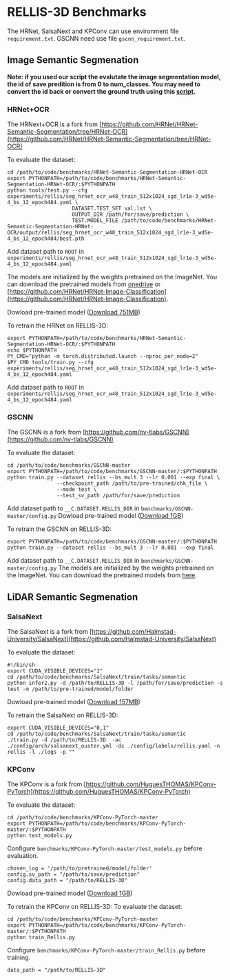 # RELLIS-3D Benchmarks

The HRNet, SalsaNext and KPConv can use environment file ```requirement.txt```. GSCNN need use file ```gscnn_requirement.txt```.

## Image Semantic Segmenation 

**Note: if you used our script the evalutate the image segmentation model, the id of save predition is from 0 to num_classes. You may need to convert the id back or convert the ground truth using this [script](https://github.com/unmannedlab/RELLIS-3D/blob/main/utils/label_convert.py).**


### HRNet+OCR
The HRNext+OCR is a fork from [https://github.com/HRNet/HRNet-Semantic-Segmentation/tree/HRNet-OCR](https://github.com/HRNet/HRNet-Semantic-Segmentation/tree/HRNet-OCR)

To evaluate the dataset:
```
cd /path/to/code/benchmarks/HRNet-Semantic-Segmentation-HRNet-OCR
export PYTHONPATH=/path/to/code/benchmarks/HRNet-Semantic-Segmentation-HRNet-OCR/:$PYTHONPATH
python tools/test.py --cfg experiments/rellis/seg_hrnet_ocr_w48_train_512x1024_sgd_lr1e-3_wd5e-4_bs_12_epoch484.yaml \
                     DATASET.TEST_SET val.lst \
                     OUTPUT_DIR /path/for/save/prediction \
                     TEST.MODEL_FILE /path/to/code/benchmarks/HRNet-Semantic-Segmentation-HRNet-OCR/output/rellis/seg_hrnet_ocr_w48_train_512x1024_sgd_lr1e-3_wd5e-4_bs_12_epoch484/best.pth
```
Add dataset path to ```ROOT``` in ```experiments/rellis/seg_hrnet_ocr_w48_train_512x1024_sgd_lr1e-3_wd5e-4_bs_12_epoch484.yaml``` 

The models are initialized by the weights pretrained on the ImageNet. You can download the pretrained models from [onedrive](https://onedrive.live.com/?authkey=%21AKvqI6pBZlifgJk&cid=F7FD0B7F26543CEB&id=F7FD0B7F26543CEB%21116&parId=F7FD0B7F26543CEB%21105&action=locate) or [https://github.com/HRNet/HRNet-Image-Classification](https://github.com/HRNet/HRNet-Image-Classification).

Dowload pre-trained model ([Download 751MB](https://drive.google.com/file/d/137Lfw6HcDmdEReu_R7Q_I-zmRvvqFys3/view?usp=sharing))

To retrain the HRNet on RELLIS-3D:
```
export PYTHONPATH=/path/to/code/benchmarks/HRNet-Semantic-Segmentation-HRNet-OCR/:$PYTHONPATH
echo $PYTHONPATH
PY_CMD="python -m torch.distributed.launch --nproc_per_node=2"
$PY_CMD tools/train.py --cfg experiments/rellis/seg_hrnet_ocr_w48_train_512x1024_sgd_lr1e-3_wd5e-4_bs_12_epoch484.yaml
```
Add dataset path to ```ROOT``` in ```experiments/rellis/seg_hrnet_ocr_w48_train_512x1024_sgd_lr1e-3_wd5e-4_bs_12_epoch484.yaml```


### GSCNN
The GSCNN is a fork from [https://github.com/nv-tlabs/GSCNN](https://github.com/nv-tlabs/GSCNN)

To evaluate the dataset:
```
cd /path/to/code/benchmarks/GSCNN-master
export PYTHONPATH=/path/to/code/benchmarks/GSCNN-master/:$PYTHONPATH
python train.py --dataset rellis --bs_mult 3 --lr 0.001 --exp final \
                --checkpoint_path /path/to/pre-trained/chk_file \
                --mode test \
                --test_sv_path /path/for/save/prediction
```
Add dataset path to ```__C.DATASET.RELLIS_DIR``` in ```benchmarks/GSCNN-master/config.py``` 
Dowload pre-trained model ([Download 1GB](https://drive.google.com/file/d/1Z8OlstkdzDrY9k-yxMQmVB192ac8j4MD/view?usp=sharing))


To retrain the GSCNN on RELLIS-3D:
```
export PYTHONPATH=/path/to/code/benchmarks/GSCNN-master/:$PYTHONPATH
python train.py --dataset rellis --bs_mult 3 --lr 0.001 --exp final
```
Add dataset path to ```__C.DATASET.RELLIS_DIR``` in ```benchmarks/GSCNN-master/config.py``` 
The models are initialized by the weights pretrained on the ImageNet. You can download the pretrained models from [here](https://drive.google.com/file/d/1OfKQPQXbXGbWAQJj2R82x6qyz6f-1U6t/view).

## LiDAR Semantic Segmenation

### SalsaNext

The SalsaNext is a fork from [https://github.com/Halmstad-University/SalsaNext](https://github.com/Halmstad-University/SalsaNext)

To evaluate the dataset:
```
#!/bin/sh
export CUDA_VISIBLE_DEVICES="1"
cd /path/to/code/benchmarks/SalsaNext/train/tasks/semantic  
python infer2.py -d /path/to/RELLIS-3D -l /path/for/save/prediction -s test -m /path/to/pre-trained/model/folder
```
Dowload pre-trained model ([Download 157MB](https://drive.google.com/file/d/1DxuzlnFKnU8EpSuODRywJUrJlieUUheg/view?usp=sharing))

To retrain the SalsaNext on RELLIS-3D:
```
export CUDA_VISIBLE_DEVICES="0,1"
cd /path/to/code/benchmarks/SalsaNext/train/tasks/semantic  
./train.py -d /path/to/RELLIS-3D  -ac ./config/arch/salsanext_ouster.yml -dc ./config/labels/rellis.yaml -n rellis -l ./logs -p ""
```

### KPConv
The KPConv is a fork from [https://github.com/HuguesTHOMAS/KPConv-PyTorch](https://github.com/HuguesTHOMAS/KPConv-PyTorch)

To evaluate the dataset:
```
cd /path/to/code/benchmarks/KPConv-PyTorch-master
export PYTHONPATH=/path/to/code/benchmarks/KPConv-PyTorch-master/:$PYTHONPATH
python test_models.py
```
Configure ```benchmarks/KPConv-PyTorch-master/test_models.py``` before evaluation.
```
chosen_log = '/path/to/pretrained/model/folder'
config.sv_path = "/path/to/save/prediction"
config.data_path = "/path/to/RELLIS-3D"
```
Dowload pre-trained model ([Download 1GB](https://drive.google.com/file/d/1Exrt4yWDhgucx_vr08hAuXTcaLUcpXXm/view?usp=sharing))


To retrain the KPConv on RELLIS-3D:
To evaluate the dataset:
```
cd /path/to/code/benchmarks/KPConv-PyTorch-master
export PYTHONPATH=/path/to/code/benchmarks/KPConv-PyTorch-master/:$PYTHONPATH
python train_Rellis.py
```
Configure ```benchmarks/KPConv-PyTorch-master/train_Rellis.py``` before training.
```
data_path = "/path/to/RELLIS-3D"
```
